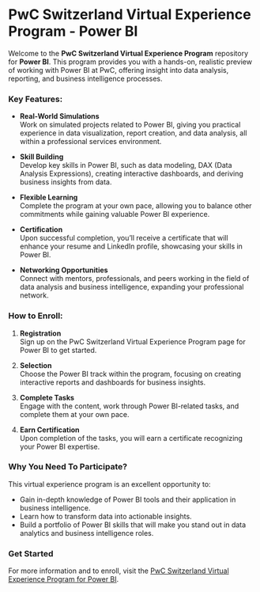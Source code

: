 # PwC Switzerland Virtual Experience Program - Power BI

Welcome to the **PwC Switzerland Virtual Experience Program** repository for **Power BI**. This program provides you with a hands-on, realistic preview of working with Power BI at PwC, offering insight into data analysis, reporting, and business intelligence processes.

### Key Features:

- **Real-World Simulations**  
  Work on simulated projects related to Power BI, giving you practical experience in data visualization, report creation, and data analysis, all within a professional services environment.

- **Skill Building**  
  Develop key skills in Power BI, such as data modeling, DAX (Data Analysis Expressions), creating interactive dashboards, and deriving business insights from data.

- **Flexible Learning**  
  Complete the program at your own pace, allowing you to balance other commitments while gaining valuable Power BI experience.

- **Certification**  
  Upon successful completion, you’ll receive a certificate that will enhance your resume and LinkedIn profile, showcasing your skills in Power BI.

- **Networking Opportunities**  
  Connect with mentors, professionals, and peers working in the field of data analysis and business intelligence, expanding your professional network.

### How to Enroll:

1. **Registration**  
   Sign up on the PwC Switzerland Virtual Experience Program page for Power BI to get started.

2. **Selection**  
   Choose the Power BI track within the program, focusing on creating interactive reports and dashboards for business insights.

3. **Complete Tasks**  
   Engage with the content, work through Power BI-related tasks, and complete them at your own pace.

4. **Earn Certification**  
   Upon completion of the tasks, you will earn a certificate recognizing your Power BI expertise.

### Why You Need To Participate?

This virtual experience program is an excellent opportunity to:
- Gain in-depth knowledge of Power BI tools and their application in business intelligence.
- Learn how to transform data into actionable insights.
- Build a portfolio of Power BI skills that will make you stand out in data analytics and business intelligence roles.

### Get Started

For more information and to enroll, visit the [PwC Switzerland Virtual Experience Program for Power BI](https://www.theforage.com/simulations/pwc-ch/power-bi-cqxg).
